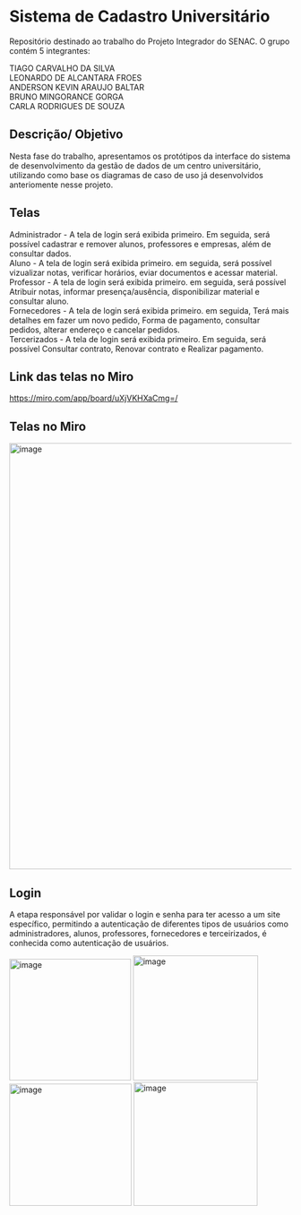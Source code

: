 # Sistema de Cadastro Universitário
Repositório destinado ao trabalho do Projeto Integrador do SENAC. O grupo contém 5 integrantes:

TIAGO CARVALHO DA SILVA <br />
LEONARDO DE ALCANTARA FROES<br />
ANDERSON KEVIN ARAUJO BALTAR<br />
BRUNO MINGORANCE GORGA<br />
CARLA RODRIGUES DE SOUZA<br />

## Descrição/ Objetivo
Nesta fase do trabalho, apresentamos os protótipos da interface do sistema de desenvolvimento da gestão de dados de um centro universitário, utilizando como base os diagramas de caso de uso já desenvolvidos anteriomente nesse projeto.

## Telas
Administrador - A tela de login será exibida primeiro. Em seguida, será possível cadastrar e remover alunos, professores e empresas, além de consultar dados.<br />
Aluno - A tela de login será exibida primeiro. em seguida, será possível vizualizar notas, verificar horários, eviar documentos e acessar material.<br />
Professor - A tela de login será exibida primeiro. em seguida, será possível Atribuir notas, informar presença/ausência, disponibilizar material e consultar aluno. <br />
Fornecedores - A tela de login será exibida primeiro. em seguida, Terá mais detalhes em fazer um novo pedido, Forma de pagamento, consultar pedidos, alterar endereço e cancelar pedidos.<br />
Tercerizados - A tela de login será exibida primeiro. Em seguida, será possível Consultar contrato, Renovar contrato e Realizar pagamento.<br />

## Link das telas no Miro 
https://miro.com/app/board/uXjVKHXaCmg=/

## Telas no Miro
<img width="761" alt="image" src="https://github.com/Tiago0carvalho/Projeto-integrador/assets/130933737/a2630565-717b-4fd8-9bf5-2d479d9bb544"><br />

## Login
A etapa responsável por validar o login e senha para ter acesso a um site específico, permitindo a autenticação de diferentes tipos de usuários como administradores, alunos, professores, fornecedores e terceirizados, é conhecida como autenticação de usuários.<br />

<img width="217" alt="image" src="https://github.com/Tiago0carvalho/Projeto-integrador/assets/130933737/20f0b4a5-8444-4688-a857-7d1121b2be4d">
<img width="223" alt="image" src="https://github.com/Tiago0carvalho/Projeto-integrador/assets/130933737/7a8f7532-a0b7-4481-a98d-f83ed2af15ac">
<img width="218" alt="image" src="https://github.com/Tiago0carvalho/Projeto-integrador/assets/130933737/3f216e11-33be-4ed7-ad4e-a385845a636c">
<img width="221" alt="image" src="https://github.com/Tiago0carvalho/Projeto-integrador/assets/130933737/4539cc58-cb21-4366-b95a-9e0c4babf0a0"><br />








